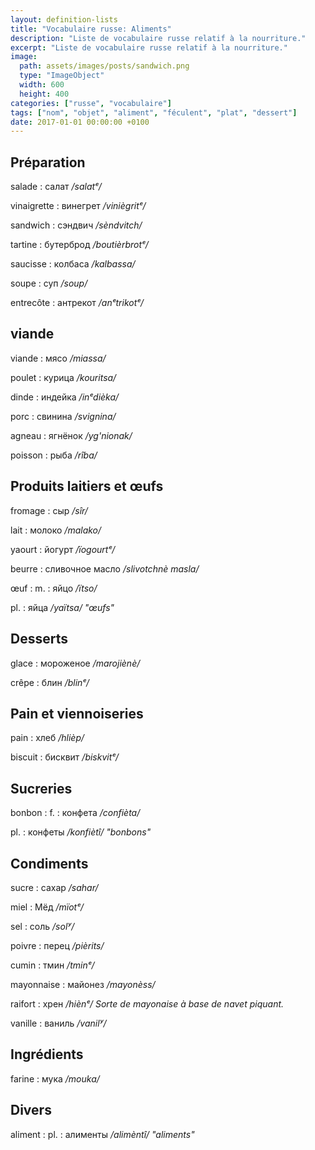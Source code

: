 ```yaml
---
layout: definition-lists
title: "Vocabulaire russe: Aliments"
description: "Liste de vocabulaire russe relatif à la nourriture."
excerpt: "Liste de vocabulaire russe relatif à la nourriture."
image:
  path: assets/images/posts/sandwich.png
  type: "ImageObject"
  width: 600
  height: 400
categories: ["russe", "vocabulaire"]
tags: ["nom", "objet", "aliment", "féculent", "plat", "dessert"]
date: 2017-01-01 00:00:00 +0100
---
```


## Préparation

salade
: салат
*/salatᵉ/*

vinaigrette
: винегрет
*/viniègritᵉ/*

sandwich
: сэндвич
*/sèndvitch/*

tartine
: бутерброд
*/boutièrbrotᵉ/*

saucisse
: колбаса
*/kalbassa/*

soupe
: суп
*/soup/*

entrecôte
: антрекот
*/anᵉtrikotᵉ/*


## viande

viande
: мясо
*/miassa/*

poulet
: курица
*/kouritsa/*

dinde
: индейка
*/inᵉdièka/*

porc
: свинина
*/svignina/*

agneau
: ягнёнок
*/yg'nionak/*

poisson
: рыба
*/rîba/*


## Produits laitiers et œufs

fromage
: сыр
*/sîr/*

lait
: молоко
*/malako/*

yaourt
: йогурт
*/ïogourtᵉ/*

beurre
: сливочное масло
*/slivotchnè masla/*

œuf
: m.
  : яйцо
  */ïtso/*

  pl.
  : яйца
  */yaïtsa/ "œufs"*


## Desserts

glace
: мороженое
*/marojiènè/*

crêpe
: блин
*/blinᵉ/*


## Pain et viennoiseries

pain
: хлеб
*/hlièp/*

biscuit
: бисквит
*/biskvitᵉ/*


## Sucreries

bonbon
: f.
  : конфета
  */confièta/*

  pl.
  : конфеты
  */konfiètî/ "bonbons"*


## Condiments

sucre
: сахар
*/sahar/*

 miel
: Мёд
*/mïotᵉ/*

sel
: соль
*/solʸ/*

poivre
: перец
*/pièrits/*

cumin
: тмин
*/tminᵉ/*

mayonnaise
: майонез
*/mayonèss/*

raifort
: хрен
*/hiènᵉ/ Sorte de mayonaise à base de navet piquant.*

vanille
: ваниль
*/vanilʸ/*


## Ingrédients

farine
: мука
*/mouka/*


## Divers

aliment
: pl.
  : алименты
  */alimèntî/ "aliments"*
